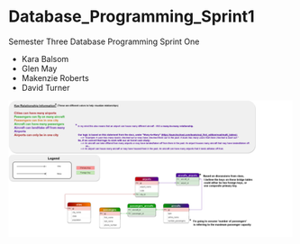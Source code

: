 # Database_Programming_Sprint1
Semester Three Database Programming Sprint One

- Kara Balsom
- Glen May
- Makenzie Roberts
- David Turner

![Database ERD](ERD.png)
